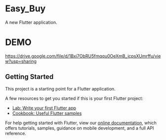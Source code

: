 # Easy_Buy

A new Flutter application.
# DEMO
https://drive.google.com/file/d/1Bxi7ObRU5fmqqu0OeXmB_jcpsXUmrffu/view?usp=sharing
## Getting Started

This project is a starting point for a Flutter application.

A few resources to get you started if this is your first Flutter project:

- [Lab: Write your first Flutter app](https://flutter.dev/docs/get-started/codelab)
- [Cookbook: Useful Flutter samples](https://flutter.dev/docs/cookbook)

For help getting started with Flutter, view our
[online documentation](https://flutter.dev/docs), which offers tutorials,
samples, guidance on mobile development, and a full API reference.
